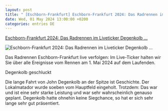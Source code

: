 ```yaml
---
layout: post
title: " [Eschborn-Frankfurt] Eschborn-Frankfurt 2024: Das Radrennen im Liveticker Degenkolb ..."
date: Wed, 01 May 2024 13:00:00 +0200
categories: entries DE
---
```

[Eschborn-Frankfurt 2024: Das Radrennen im Liveticker Degenkolb ...](https://www.hessenschau.de/sport/mehr-sport/radrennen-frankfurt/eschborn-frankfurt-2024-das-radrennen-im-liveticker--degenkolb-bleibt-bergkoenig,radrennen-ticker-100.html)

![Eschborn-Frankfurt 2024: Das Radrennen im Liveticker Degenkolb ...](https://www.hessenschau.de/sport/mehr-sport/van-gils-102~_t-1714577605359_v-16to9__retina.jpg)

Das Radrennen Eschborn-Frankfurt live verfolgen: Im Live-Ticker halten wir Sie über alle Ereignisse vom Rennen am 1. Mai 2024 auf dem Laufenden.

Degenkolb geschluckt

Die lange Fahrt von John Degenkolb an der Spitze ist Geschichte. Der Lokalmatador wurde soeben vom Hauptfeld eingeholt. Trotzdem: Das war und ist eine sehr starke Leistung und war sehr wahrscheinlich genauso geplant. Degenkolb hatte ohnehin keine Siegchance, so hat er sich sehr lange sehr gut präsentiert.

